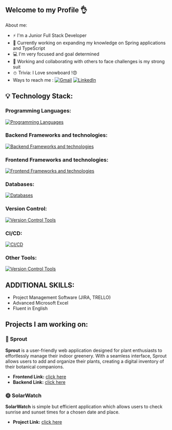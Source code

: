 ## Welcome to my Profile 👌

About me:
- ⚡ I'm a Junior Full Stack Developer
- 🧠 Currently working on expanding my knowledge on Spring applications and TypeScript
- 💻 I'm very focused and goal determined
- 🤝 Working and collaborating with others to face challenges is my strong suit
- ⛄ Trivia: I Love snowboard !😍
- Ways to reach me :
  [![Gmail](https://img.shields.io/badge/GMAIL-red?&color=red)](mailto:mgrygierr@gmail.com) [![LinkedIn](https://img.shields.io/badge/LINKEDIN-blue?color=blue)](https://www.linkedin.com/in/mateusz-grygier/)

## 💡 Technology Stack:

### Programming Languages:
[![Programming Languages](https://skillicons.dev/icons?i=java,js&perline=2)](https://skillicons.dev)

### Backend Frameworks and technologies:
[![Backend Frameworks and technologies](https://skillicons.dev/icons?i=spring,maven,hibernate&perline=3)](https://skillicons.dev)

### Frontend Frameworks and technologies:
[![Frontend Frameworks and technologies](https://skillicons.dev/icons?i=html,css,react,express,nodejs&perline=5)](https://skillicons.dev)

### Databases:
[![Databases](https://skillicons.dev/icons?i=postgres,mysql,sqlite,mongodb&perline=4)](https://skillicons.dev)

### Version Control:
[![Version Control Tools](https://skillicons.dev/icons?i=git,github&perline=2)](https://skillicons.dev)

### CI/CD:
[![CI/CD](https://skillicons.dev/icons?i=githubactions,docker&perline=2)](https://skillicons.dev)

### Other Tools:
[![Version Control Tools](https://skillicons.dev/icons?i=postman&perline=1)](https://skillicons.dev)


## ADDITIONAL SKILLS:
- Project Management Software (JIRA, TRELLO)
- Advanced Microsoft Excel
- Fluent in English


## Projects I am working on:

### 🌱 Sprout
**Sprout** is a user-friendly web application designed for plant enthusiasts to effortlessly manage their indoor greenery. With a seamless interface, Sprout allows users to add and organize their plants, creating a digital inventory of their botanical companions.

- **Frontend Link:** [click here](https://github.com/C00kier/Sprout-frontend)
- **Backend Link:** [click here](https://github.com/C00kier/Sprout-backend)

### 🌞 SolarWatch
**SolarWatch** is simple but efficient application which allows users to check sunrise and sunset times for a chosen date and place.

- **Project Link:** [click here](https://github.com/HobbitM/solar-watch)
